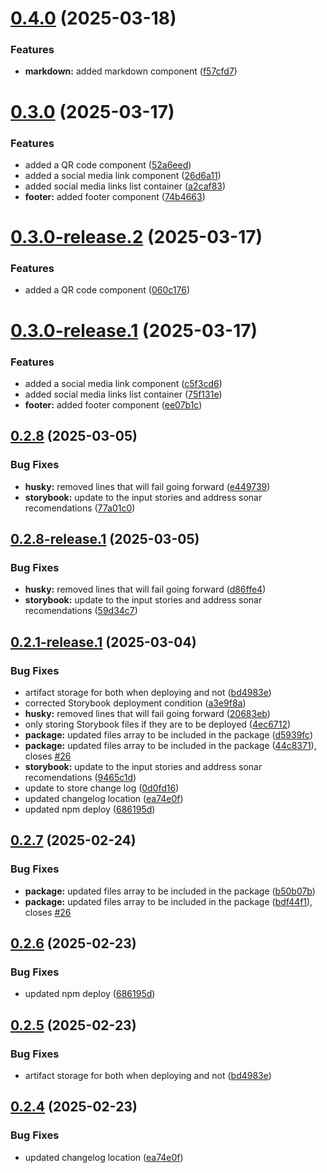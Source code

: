 # [0.4.0](https://github.com/nick8green/components/compare/v0.3.0...v0.4.0) (2025-03-18)


### Features

* **markdown:** added markdown component ([f57cfd7](https://github.com/nick8green/components/commit/f57cfd7e2c408dd53bbec1f782dd5ab5974df370))

# [0.3.0](https://github.com/nick8green/components/compare/v0.2.8...v0.3.0) (2025-03-17)


### Features

* added a QR code component ([52a6eed](https://github.com/nick8green/components/commit/52a6eedb7eedf34b6e240817ab0ca31db0c582b1))
* added a social media link component ([26d6a11](https://github.com/nick8green/components/commit/26d6a1170b071bf675b4ad5d9b6da0307cadb484))
* added social media links list container ([a2caf83](https://github.com/nick8green/components/commit/a2caf8305e953917c62ec97cb451428d6e6ca587))
* **footer:** added footer component ([74b4663](https://github.com/nick8green/components/commit/74b4663446e253ead99a285983936fc4a42f4427))

# [0.3.0-release.2](https://github.com/nick8green/components/compare/v0.3.0-release.1...v0.3.0-release.2) (2025-03-17)


### Features

* added a QR code component ([060c176](https://github.com/nick8green/components/commit/060c1761740803a1db3c3c431b25675d489b6fbd))

# [0.3.0-release.1](https://github.com/nick8green/components/compare/v0.2.8...v0.3.0-release.1) (2025-03-17)


### Features

* added a social media link component ([c5f3cd6](https://github.com/nick8green/components/commit/c5f3cd6390ebed8126bb29bdf005c14b2308f4f2))
* added social media links list container ([75f131e](https://github.com/nick8green/components/commit/75f131e7a9a771b423797f9f3843ec7474fe7b65))
* **footer:** added footer component ([ee07b1c](https://github.com/nick8green/components/commit/ee07b1c64c18a27117e1fd82ff681fe0aedd9edc))

## [0.2.8](https://github.com/nick8green/components/compare/v0.2.7...v0.2.8) (2025-03-05)


### Bug Fixes

* **husky:** removed lines that will fail going forward ([e449739](https://github.com/nick8green/components/commit/e449739864bae022a25e0c75ec1d6c2026c09101))
* **storybook:** update to the input stories and address sonar recomendations ([77a01c0](https://github.com/nick8green/components/commit/77a01c08da92bb34fa454fa2c15cb3ce840db086))

## [0.2.8-release.1](https://github.com/nick8green/components/compare/v0.2.7...v0.2.8-release.1) (2025-03-05)


### Bug Fixes

* **husky:** removed lines that will fail going forward ([d86ffe4](https://github.com/nick8green/components/commit/d86ffe4dfc69b1bceaaec1ff0786e6bb9a03966c))
* **storybook:** update to the input stories and address sonar recomendations ([59d34c7](https://github.com/nick8green/components/commit/59d34c71ee04e9c173b15de0c22aa2a416a79674))

## [0.2.1-release.1](https://github.com/nick8green/components/compare/v0.2.0...v0.2.1-release.1) (2025-03-04)


### Bug Fixes

* artifact storage for both when deploying and not ([bd4983e](https://github.com/nick8green/components/commit/bd4983e6acae805842c109cbed45f8cd2c027b6e))
* corrected Storybook deployment condition ([a3e9f8a](https://github.com/nick8green/components/commit/a3e9f8a9de9d6b57ea6bb4632f0dbcefdf8476b8))
* **husky:** removed lines that will fail going forward ([20683eb](https://github.com/nick8green/components/commit/20683eb42a92f92c872e2d33eb8d5a5dc3c53fda))
* only storing Storybook files if they are to be deployed ([4ec6712](https://github.com/nick8green/components/commit/4ec6712dea89367682d300861c9992a08120d6ad))
* **package:** updated files array to be included in the package ([d5939fc](https://github.com/nick8green/components/commit/d5939fcba72527a0abf959f2fe8cdd28398710f8))
* **package:** updated files array to be included in the package ([44c8371](https://github.com/nick8green/components/commit/44c837147bad00854ca052e4e446cb35a5211f62)), closes [#26](https://github.com/nick8green/components/issues/26)
* **storybook:** update to the input stories and address sonar recomendations ([9465c1d](https://github.com/nick8green/components/commit/9465c1dd1324b2334da6ef712d1e1f4ef52b8f61))
* update to store change log ([0d0fd16](https://github.com/nick8green/components/commit/0d0fd161650d701f5afcd464b17811007843c230))
* updated changelog location ([ea74e0f](https://github.com/nick8green/components/commit/ea74e0fee2641d13a76e2ea59299f52af828dbb1))
* updated npm deploy ([686195d](https://github.com/nick8green/components/commit/686195d01cec2711eb52b3674fa17243acec6adf))

## [0.2.7](https://github.com/nick8green/components/compare/v0.2.6...v0.2.7) (2025-02-24)


### Bug Fixes

* **package:** updated files array to be included in the package ([b50b07b](https://github.com/nick8green/components/commit/b50b07bf868955abd77a86e49b69046068fb088a))
* **package:** updated files array to be included in the package ([bdf44f1](https://github.com/nick8green/components/commit/bdf44f1493b5d6dbef64530ffbf60acfcf34c98f)), closes [#26](https://github.com/nick8green/components/issues/26)

## [0.2.6](https://github.com/nick8green/components/compare/v0.2.5...v0.2.6) (2025-02-23)


### Bug Fixes

* updated npm deploy ([686195d](https://github.com/nick8green/components/commit/686195d01cec2711eb52b3674fa17243acec6adf))

## [0.2.5](https://github.com/nick8green/components/compare/v0.2.4...v0.2.5) (2025-02-23)


### Bug Fixes

* artifact storage for both when deploying and not ([bd4983e](https://github.com/nick8green/components/commit/bd4983e6acae805842c109cbed45f8cd2c027b6e))

## [0.2.4](https://github.com/nick8green/components/compare/v0.2.3...v0.2.4) (2025-02-23)


### Bug Fixes

* updated changelog location ([ea74e0f](https://github.com/nick8green/components/commit/ea74e0fee2641d13a76e2ea59299f52af828dbb1))
